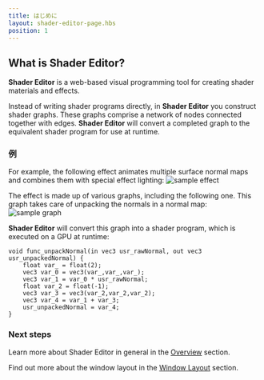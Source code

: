 ```yaml
---
title: はじめに
layout: shader-editor-page.hbs
position: 1
---
```


## What is Shader Editor?

__Shader Editor__ is a web-based visual programming tool for creating shader materials and effects.

Instead of writing shader programs directly, in __Shader Editor__ you construct shader graphs. These graphs comprise a network of nodes connected together with edges. __Shader Editor__ will convert a completed graph to the equivalent shader program for use at runtime.

### 例

For example, the following effect animates multiple surface normal maps and combines them with special effect lighting:
![sample effect][1]

The effect is made up of various graphs, including the following one. This graph takes care of unpacking the normals in a normal map:
![sample graph][2]

__Shader Editor__ will convert this graph into a shader program, which is executed on a GPU at runtime:

```
void func_unpackNormal(in vec3 usr_rawNormal, out vec3 usr_unpackedNormal) {
    float var_ = float(2);
    vec3 var_0 = vec3(var_,var_,var_);
    vec3 var_1 = var_0 * usr_rawNormal;
    float var_2 = float(-1);
    vec3 var_3 = vec3(var_2,var_2,var_2);
    vec3 var_4 = var_1 + var_3;
    usr_unpackedNormal = var_4;
}
```

### Next steps

Learn more about Shader Editor in general in the [Overview][3] section.

Find out more about the window layout in the [Window Layout][4] section.

[1]: /images/shader-editor/sample-effect.gif
[2]: /images/shader-editor/sample-graph.png
[3]: /shader-editor/overview
[4]: /shader-editor/window-layout
